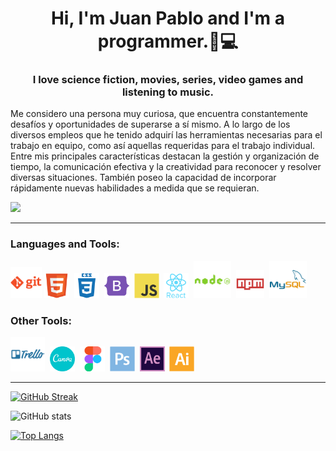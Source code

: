<h1 align="center">Hi, I'm Juan Pablo and I'm a programmer.👋💻</h1>
    <h3 align="center">I love science fiction, movies, series, video games and listening to music.</h3>
    <div display: flex;>
    <div width: 75%>
    <p font-size:20px>
    Me considero una persona muy curiosa, que encuentra constantemente desafíos y oportunidades de superarse a sí mismo. A lo largo de los diversos empleos que he tenido adquirí las herramientas necesarias para el trabajo en equipo, como así aquellas requeridas para el trabajo individual. Entre mis principales características destacan la gestión y organización de tiempo, la comunicación efectiva y la creatividad para reconocer y resolver diversas situaciones. También poseo la capacidad de incorporar rápidamente nuevas habilidades a medida que se requieran. 
    </p>
    </div>
    <img width="250px" src="https://2.bp.blogspot.com/-8xIaanujb8w/XXkLacCT8dI/AAAAAAAA3Pc/J2Mkb_thatEQOZLqacYHd5NsPGE9iY6-gCLcBGAsYHQ/s1600/rey10044.gif" />
   </div>

  <!--
[![Linkedin: Juan Pablo Palacios](https://img.shields.io/badge/-Juan%Pablo%Palacios-blue?style=flat-square&logo=Linkedin&logoColor=white&link=https://www.linkedin.com/in/jp-palacios/)](https://www.linkedin.com/in/jp-palacios/)
  
[![Linkedin Badge](https://img.shields.io/badge/-Juan%Pablo%Palacios-blue?style=social&logo=Linkedin&logoColor=blue&link=https://www.linkedin.com/in/jp-palacios/)](https://www.linkedin.com/in/jp-palacios/)

  -->

---
  
<div align="left">
    <h3>Languages and Tools:</h3>
    <div>
        <img src="https://github.com/devicons/devicon/blob/master/icons/git/git-plain-wordmark.svg" title="Git" **alt="Git" width="50" height="50"/>
        <img src="https://github.com/devicons/devicon/blob/master/icons/html5/html5-original.svg" title="HTML5" alt="HTML" width="40" height="40"/>&nbsp;
        <img src="https://github.com/devicons/devicon/blob/master/icons/css3/css3-plain-wordmark.svg"  title="CSS3" alt="CSS" width="40" height="40"/>&nbsp;
        <img src="https://github.com/devicons/devicon/blob/master/icons/bootstrap/bootstrap-plain.svg" title="Bootstrap" alt="Bootstrap" width="40" height="40"/>&nbsp;
        <img src="https://github.com/devicons/devicon/blob/master/icons/javascript/javascript-original.svg" title="JavaScript" alt="JavaScript" width="40" height="40"/>&nbsp;
        <img src="https://github.com/devicons/devicon/blob/master/icons/react/react-original-wordmark.svg" title="React" alt="React" width="40" height="40"/>&nbsp;
        <img src="https://github.com/devicons/devicon/blob/master/icons/nodejs/nodejs-plain-wordmark.svg" title="Node.js" alt="Node.js" width="60" height="60"/>&nbsp;
        <img src="https://github.com/devicons/devicon/blob/master/icons/npm/npm-original-wordmark.svg" title="NPM"  alt="NPM" width="45" height="45"/>&nbsp;
        <img src="https://github.com/devicons/devicon/blob/master/icons/mysql/mysql-original-wordmark.svg" title="MySQL"  alt="MySQL" width="60" height="60"/>&nbsp;
      </div>
    <h3>Other Tools:</h3>
        <img src="https://github.com/devicons/devicon/blob/master/icons/trello/trello-plain-wordmark.svg" title="trello"  alt="trello" width="55" height="55"/>&nbsp;
        <img src="https://github.com/devicons/devicon/blob/master/icons/canva/canva-original.svg" title="canva"  alt="canva" width="40" height="40"/>&nbsp;
        <img src="https://github.com/devicons/devicon/blob/master/icons/figma/figma-original.svg" title="figma"  alt="figma" width="40" height="40"/>&nbsp;
        <img src="https://github.com/devicons/devicon/blob/master/icons/photoshop/photoshop-plain.svg" title="Photoshop"  alt="Photoshop" width="40" height="40"/>&nbsp;
        <img src="https://github.com/devicons/devicon/blob/master/icons/aftereffects/aftereffects-original.svg" title="Ae"  alt="Ae" width="40" height="40"/>&nbsp;
        <img src="https://github.com/devicons/devicon/blob/master/icons/illustrator/illustrator-plain.svg" title="IA"  alt="IA" width="40" height="40"/>&nbsp;
</div>
  
  
---  
  
  
[![GitHub Streak](http://github-readme-streak-stats.herokuapp.com?user=Kaiael24&theme=cobalt&hide_border=true&date_format=j%20M%5B%20Y%5D&background=000000&currStreakLabel=DD4EC6&dates=52C2DD&ring=52C2DD&stroke=DDDDDD&fire=DD4EC6&sideNums=52C2DD&currStreakNum=52C2DD&sideLabels=DD4EC6)](https://git.io/streak-stats)
  
![GitHub stats](https://github-readme-stats.vercel.app/api?username=Kaiael24&show_icons=true&theme=radical)
  
[![Top Langs](https://github-readme-stats.vercel.app/api/top-langs/?username=Kaiael24&layout=compact&bg_color=000000&text_color=DDDDDD&title_color=DD4EC6)](https://github.com/anuraghazra/github-readme-stats)


<!--
**Kaiael24/Kaiael24** is a ✨ _special_ ✨ repository because its `README.md` (this file) appears on your GitHub profile.

Here are some ideas to get you started:

- 🔭 I’m currently working on ...
- 🌱 I’m currently learning ...
- 👯 I’m looking to collaborate on ...
- 🤔 I’m looking for help with ...
- 💬 Ask me about ...
- 📫 How to reach me: ...
- 😄 Pronouns: ...
- ⚡ Fun fact: ...
-->



